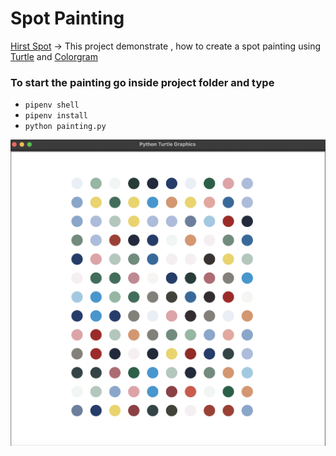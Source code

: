 # Spot Painting

[Hirst Spot](https://www.artsy.net/artist-series/damien-hirst-spots) -> This project demonstrate , how to create a spot painting 
using [Turtle](https://docs.python.org/3/library/turtle.html#) and [Colorgram](https://pypi.org/project/colorgram.py/)

### To start the painting go inside project folder and type
* `pipenv shell`
* `pipenv install`
* `python painting.py`

![](painting.png)





